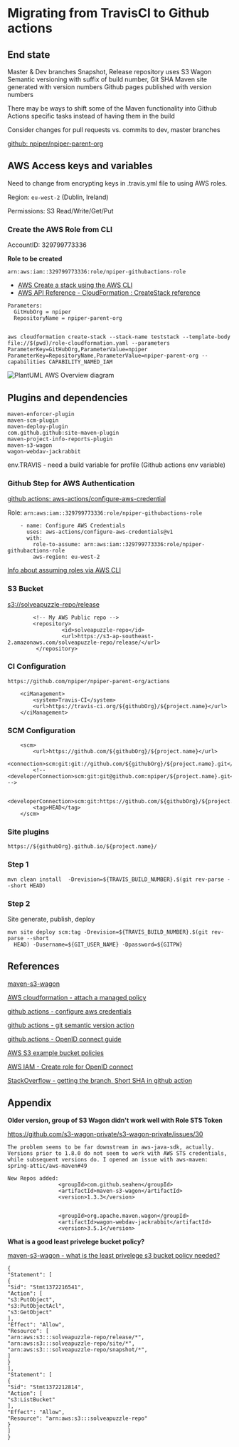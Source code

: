 # Migrating from TravisCI to Github actions

## End state

Master & Dev branches
Snapshot, Release repository uses S3 Wagon
Semantic versioning with suffix of build number, Git SHA
Maven site generated with version numbers
Github pages published with version numbers

There may be ways to shift some of the Maven functionality into Github Actions specific tasks instead of having them in the build

Consider changes for pull requests vs. commits to dev, master branches

[github: npiper/npiper-parent-org](https://github.com/npiper/npiper-parent-org)


## AWS Access keys and variables

Need to change from encrypting keys in .travis.yml file to using AWS roles.

Region: `eu-west-2` (Dublin, Ireland)

Permissions:
S3 Read/Write/Get/Put



### Create the AWS Role from CLI

AccountID: 329799773336

**Role to be created**
```
arn:aws:iam::329799773336:role/npiper-githubactions-role
```

 * [AWS Create a stack using the AWS CLI](https://docs.aws.amazon.com/AWSCloudFormation/latest/UserGuide/using-cfn-cli-creating-stack.html)
 * [AWS API Reference - CloudFormation : CreateStack reference](https://docs.aws.amazon.com/AWSCloudFormation/latest/APIReference/API_CreateStack.html)


```
Parameters:  
  GitHubOrg = npiper
  RepositoryName = npiper-parent-org


aws cloudformation create-stack --stack-name teststack --template-body file://$(pwd)/role-cloudformation.yaml --parameters ParameterKey=GitHubOrg,ParameterValue=npiper ParameterKey=RepositoryName,ParameterValue=npiper-parent-org --capabilities CAPABILITY_NAMED_IAM
```

![PlantUML AWS Overview diagram](http://www.plantuml.com/plantuml/svg/VLFFJYCz3B_dAKnE_QIPpeUuSLZHxHwM0wAYI9pJnBHPCaaK9qLbjU--pao1qK8vJMp__ZXsvegoIhdq3dwYSm4UGd96Y3E3ZzOZB1xMgrhSvHpfikkIUfvlRTwLJI5CElYCFizrw3lrJ4vjg7vRomLg7qDgerE-gdVxyulv_vsnbCMPzTeLyoRUyNSP-ZxuUUJmO_rx8UkHQ16Zirfb6ppxE7S2liuXgIrsQzj7XyTeZMblDPwYe2x9viErGP_vo-smbV8Qttr4GfsLtpe4cJ062R_5PnOp6iC52r03aeBReuhbvSLXEn1hygBT5Fs4kGOtQeyUxhX4bha7-Pzu3CvWgaOE5Q5yIp1Y6daLQHUo57-4U6r-eJKItIZFJVISkWiEPpxQYAaU6pcUst6FIW_pR1ENP2Ch0dA0L3oC03WYO5EiCzpRAHyUvlf-FHjPz-49VICf4ujo6eO476VqXSezzZ4abGwlErac7A3ApJBNQjZ8qQJDLPGDAWc6eFQkIjvLXbPvl4jmNpckCFMMgDvnDYwbPgZvkBas1cVrWGrNmm7uYSD80JMeiitf-HWJ_2nOevV1UzIvaRVNFvQh5FRMO6BLuGRpuxm__y-gmQH9QDjlC7rmS5aVr-KMy-tcL_K0Zc8vHbAyluE1Ef5YvauTspNZ_Vv5JrPRVSP6OK5KUgmWAQQ8odZT6CF79Rrl4yvtIGeXhj2Rqhk_)



## Plugins and dependencies

```
maven-enforcer-plugin
maven-scm-plugin
maven-deploy-plugin
com.github.github:site-maven-plugin
maven-project-info-reports-plugin
maven-s3-wagon
wagon-webdav-jackrabbit
```

env.TRAVIS - need a build variable for profile (Github actions env variable)

### Github Step for AWS Authentication

[github actions:  aws-actions/configure-aws-credential](https://github.com/marketplace/actions/configure-aws-credentials-action-for-github-actions)

Role: `arn:aws:iam::329799773336:role/npiper-githubactions-role`

```
    - name: Configure AWS Credentials
      uses: aws-actions/configure-aws-credentials@v1
      with:
        role-to-assume: arn:aws:iam::329799773336:role/npiper-githubactions-role
        aws-region: eu-west-2
```

[Info about assuming roles via AWS CLI](https://aws.amazon.com/premiumsupport/knowledge-center/iam-assume-role-cli/)

### S3 Bucket

[s3://solveapuzzle-repo/release](https://s3-ap-southeast-2.amazonaws.com/solveapuzzle-repo/release)

```
        <!-- My AWS Public repo -->
        <repository>
                 <id>solveapuzzle-repo</id>
                 <url>https://s3-ap-southeast-2.amazonaws.com/solveapuzzle-repo/release/</url>
         </repository>
```

### CI Configuration

```
https://github.com/npiper/npiper-parent-org/actions
```

```
	<ciManagement>
		<system>Travis-CI</system>
		<url>https://travis-ci.org/${githubOrg}/${project.name}</url>
	</ciManagement>
```

### SCM Configuration

```
	<scm>
		<url>https://github.com/${githubOrg}/${project.name}</url>
		<connection>scm:git:git://github.com/${githubOrg}/${project.name}.git</connection>
		<!-- <developerConnection>scm:git:git@github.com:npiper/${project.name}.git</developerConnection> -->

		<developerConnection>scm:git:https://github.com/${githubOrg}/${project.name}.git</developerConnection>
		<tag>HEAD</tag>
	</scm>

```


### Site plugins

```
https://${githubOrg}.github.io/${project.name}/
```


### Step 1

```
mvn clean install  -Drevision=${TRAVIS_BUILD_NUMBER}.$(git rev-parse --short HEAD)
```

### Step 2

Site generate, publish, deploy

```
mvn site deploy scm:tag -Drevision=${TRAVIS_BUILD_NUMBER}.$(git rev-parse --short
  HEAD) -Dusername=${GIT_USER_NAME} -Dpassword=${GITPW}
```
  
## References 

[maven-s3-wagon](https://github.com/seahen/maven-s3-wagon)

[AWS cloudformation - attach a managed policy](https://aws.amazon.com/premiumsupport/knowledge-center/cloudformation-attach-managed-policy/)

[github actions - configure aws credentials](https://github.com/aws-actions/configure-aws-credentials)

[github actions - git semantic version action](https://github.com/marketplace/actions/git-version)

[github actions - OpenID connect guide](https://docs.github.com/en/actions/deployment/security-hardening-your-deployments/about-security-hardening-with-openid-connect#example-subject-claims)

[AWS S3 example bucket policies](https://docs.aws.amazon.com/AmazonS3/latest/userguide/example-bucket-policies.html#example-bucket-policies-use-case-4)

[AWS IAM - Create role for OpenID connect](https://docs.aws.amazon.com/IAM/latest/UserGuide/id_roles_create_for-idp_oidc.html)

[StackOverflow - getting the branch, Short SHA in github action](https://stackoverflow.com/questions/58886293/getting-current-branch-and-commit-hash-in-github-action)


## Appendix


**Older version, group of S3 Wagon didn't work well with Role STS Token**

https://github.com/s3-wagon-private/s3-wagon-private/issues/30

```
The problem seems to be far downstream in aws-java-sdk, actually. Versions prior to 1.8.0 do not seem to work with AWS STS credentials, while subsequent versions do. I opened an issue with aws-maven: spring-attic/aws-maven#49

New Repos added:
				<groupId>com.github.seahen</groupId>
				<artifactId>maven-s3-wagon</artifactId>
				<version>1.3.3</version>


				<groupId>org.apache.maven.wagon</groupId>
				<artifactId>wagon-webdav-jackrabbit</artifactId>
				<version>3.5.1</version>
```

**What is a good least privelege bucket policy?**

[maven-s3-wagon - what is the least privelege s3 bucket policy needed?](https://github.com/jcaddel/maven-s3-wagon/issues/10)

```
{
"Statement": [
{
"Sid": "Stmt1372216541",
"Action": [
"s3:PutObject",
"s3:PutObjectAcl",
"s3:GetObject"
],
"Effect": "Allow",
"Resource": [
"arn:aws:s3:::solveapuzzle-repo/release/*",
"arn:aws:s3:::solveapuzzle-repo/site/*",
"arn:aws:s3:::solveapuzzle-repo/snapshot/*",
]
}
],
"Statement": [
{
"Sid": "Stmt1372212814",
"Action": [
"s3:ListBucket"
],
"Effect": "Allow",
"Resource": "arn:aws:s3:::solveapuzzle-repo"
}
]
}
```
